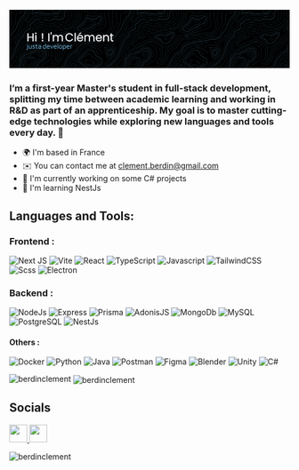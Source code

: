 ![Header](./header.png)

<h3>I’m a first-year Master's student in full-stack development, splitting my time between academic learning and working in R&D as part of an apprenticeship. My goal is to master cutting-edge technologies while exploring new languages and tools every day. 🚀</h3> 

* 🌍  I'm based in France
* ✉️  You can contact me at [clement.berdin@gmail.com](mailto:clement.berdin@gmail.com)
* 🚀  I'm currently working on some C# projects
* 🧠  I'm learning NestJs

## Languages and Tools:

### Frontend :
![Next JS](https://img.shields.io/badge/Next-%231f231d?style=for-the-badge&logo=next.js&logoColor=white)
![Vite](https://img.shields.io/badge/vite-%231f231d.svg?style=for-the-badge&logo=vite)
![React](https://img.shields.io/badge/react-%231f231d.svg?style=for-the-badge&logo=react&logoColor=9BC7EF)
![TypeScript](https://img.shields.io/badge/typescript-%231f231d.svg?style=for-the-badge&logo=typescript&logoColor=007ACC)
![Javascript](https://img.shields.io/badge/javascript-%231f231d.svg?style=for-the-badge&logo=javascript&logoColor=E0EA36)
![TailwindCSS](https://img.shields.io/badge/tailwindcss-%231f231d.svg?style=for-the-badge&logo=tailwind-css&logoColor=38B2AC)
![Scss](https://img.shields.io/badge/scss-%231f231d.svg?style=for-the-badge&logo=sass&logoColor=pink)
![Electron](https://img.shields.io/badge/electron-%231f231d?style=for-the-badge&logo=electron&logoColor=ABC7E0)

### Backend :
![NodeJs](https://img.shields.io/badge/nodeJs-%231f231d.svg?style=for-the-badge&logo=nodejs&logoColor=white)
![Express](https://img.shields.io/badge/express-%231f231d.svg?style=for-the-badge&logo=express&logoColor=white)
![Prisma](https://img.shields.io/badge/prisma-%231f231d.svg?style=for-the-badge&logo=prisma&logoColor=6aa84f)
![AdonisJS](https://img.shields.io/badge/AdonisJS-%231f231d.svg?style=for-the-badge&logo=AdonisJS)
![MongoDb](https://img.shields.io/badge/mongodb-%231f231d.svg?style=for-the-badge&logo=mongodb&logoColor=6aa84f)
![MySQL](https://img.shields.io/badge/mysql-%231f231d.svg?style=for-the-badge&logo=mysql&logoColor=white)
![PostgreSQL](https://img.shields.io/badge/PostgreSQL-%231f231d.svg?style=for-the-badge&logo=PostgreSQL&logoColor=9BC7EF)
![NestJs](https://img.shields.io/badge/NestJs-%231f231d.svg?style=for-the-badge&logo=NestJs&logoColor=e82b58)

#### Others :

![Docker](https://img.shields.io/badge/docker-%231f231d?style=for-the-badge&logo=docker&logoColor=0db7ed)
![Python](https://img.shields.io/badge/python-%231f231d?style=for-the-badge&logo=python)
![Java](https://img.shields.io/badge/java-%231f231d?style=for-the-badge&logo=java)
![Postman](https://img.shields.io/badge/Postman-%231f231d.svg?style=for-the-badge&logo=Postman)
![Figma](https://img.shields.io/badge/Figma-%231f231d.svg?style=for-the-badge&logo=Figma)
![Blender](https://img.shields.io/badge/Blender-%231f231d.svg?style=for-the-badge&logo=Blender)
![Unity](https://img.shields.io/badge/Unity-%231f231d.svg?style=for-the-badge&logo=Unity)
![C#](https://img.shields.io/badge/C%23-%231f231d.svg?style=for-the-badge&logo=CSharp)

<p><img align="left" src="https://github-readme-stats.vercel.app/api/top-langs?username=berdinclement&count_private=true&title_color=ffffff&text_color=64748b&icon_color=3382ed&bg_color=0d1117&show_icons=true&locale=en&layout=compact&theme=dark" alt="berdinclement" /></p>

<p>&nbsp;<img align="center" src="https://github-readme-stats.vercel.app/api?username=berdinclement&count_private=true&title_color=ffffff&text_color=64748b&icon_color=3382ed&bg_color=0d1117&show_icons=true&locale=en&theme=dark" alt="berdinclement" /></p>

## Socials

<p align="left"> <a href="https://www.github.com/BerdinClement" target="_blank" rel="noreferrer"> <picture> <source media="(prefers-color-scheme: dark)" srcset="https://raw.githubusercontent.com/danielcranney/readme-generator/main/public/icons/socials/github-dark.svg" /> <source media="(prefers-color-scheme: light)" srcset="https://raw.githubusercontent.com/danielcranney/readme-generator/main/public/icons/socials/github.svg" /> <img src="https://raw.githubusercontent.com/danielcranney/readme-generator/main/public/icons/socials/github.svg" width="32" height="32" /> </picture> </a> <a href="https://www.linkedin.com/in/cl%C3%A9ment-berdin-605311230" target="_blank" rel="noreferrer"> <picture> <source media="(prefers-color-scheme: dark)" srcset="https://raw.githubusercontent.com/danielcranney/readme-generator/main/public/icons/socials/linkedin-dark.svg" /> <source media="(prefers-color-scheme: light)" srcset="https://raw.githubusercontent.com/danielcranney/readme-generator/main/public/icons/socials/linkedin.svg" /> <img src="https://raw.githubusercontent.com/danielcranney/readme-generator/main/public/icons/socials/linkedin.svg" width="32" height="32" /> </picture> </a></p>

<p align="left"> <img src="https://komarev.com/ghpvc/?username=berdinclement&label=Profile%20views&color=0e75b6&style=flat" alt="berdinclement" /> </p>
